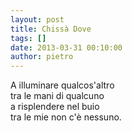 ```yaml
---
layout: post
title: Chissà Dove
tags: []
date: 2013-03-31 00:10:00
author: pietro
---
```

A illuminare qualcos'altro<br/>tra le mani di qualcuno<br/>a risplendere nel buio<br/>tra le mie non c'è nessuno.
